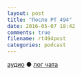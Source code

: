 ```yaml
---
layout: post
title: "После РТ 494"
date: 2016-05-07 18:42
comments: true
filename: rt494post
categories: podcast
---
```


[аудио](http://cdn.radio-t.com/rt494post.mp3) ● [лог чата ](http://chat.radio-t.com/logs/radio-t-494.html)
<audio src="http://cdn.radio-t.com/rt494post.mp3" preload="none"></audio>


